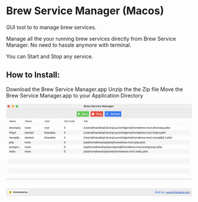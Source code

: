 # Brew Service Manager (Macos)

GUI tool to to manage brew services.

Manage all the your running brew services directly from Brew Service Manager. No need to hassle anymore with terminal.

You can Start and Stop any service.

## How to Install:
Download the Brew Service Manager.app
Unzip the the Zip file
Move the Brew Service Manager.app to your Application Directory

![screenshot](screenshot.jpg)
